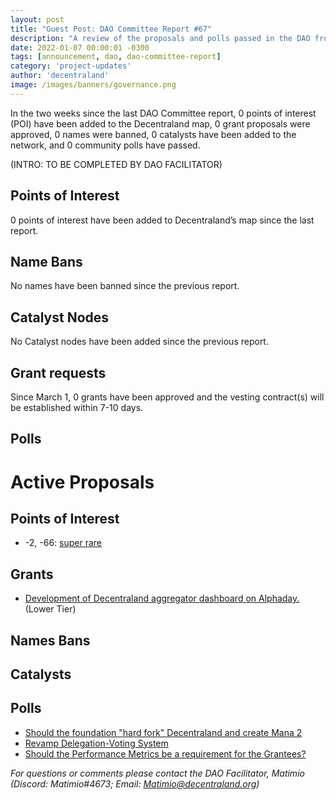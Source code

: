 ```yaml
---
layout: post
title: "Guest Post: DAO Committee Report #67"
description: "A review of the proposals and polls passed in the DAO from March 1 through March 15".
date: 2022-01-07 00:00:01 -0300
tags: [announcement, dao, dao-committee-report]
category: 'project-updates'
author: 'decentraland'
image: /images/banners/governance.png
---
```


In the two weeks since the last DAO Committee report, 0 points of interest (POI) have been added to the Decentraland map, 0 grant proposals were approved, 0 names were banned, 0 catalysts have been added to the network, and 0 community polls have passed.

(INTRO: TO BE COMPLETED BY DAO FACILITATOR)

## Points of Interest
0 points of interest have been added to Decentraland’s map since the last report.


## Name Bans

No names have been banned since the previous report.

## Catalyst Nodes
No Catalyst nodes have been added since the previous report.


## Grant requests
Since March 1, 0 grants have been approved and the vesting contract(s) will be established within 7-10 days.


## Polls


# Active Proposals

## Points of Interest

* -2, -66: [super rare](https://governance.decentraland.org/proposal/?id=475806eb-815e-466e-a049-31cf73323d3a)

## Grants

* [Development of Decentraland aggregator dashboard on Alphaday.](https://governance.decentraland.org/proposal/?id=aac57fd1-e68a-453a-8037-03e917fe6f02) (Lower Tier)

## Names Bans


## Catalysts


## Polls

* [Should the foundation &#34;hard fork&#34; Decentraland and create Mana 2](https://governance.decentraland.org/proposal/?id=dc271ab1-0b6a-48b3-bbb6-2190384414db)
* [Revamp Delegation-Voting System](https://governance.decentraland.org/proposal/?id=1fd6d3df-c215-4511-8d13-c406cbd4bd36)
* [Should the Performance Metrics be a requirement for the Grantees?](https://governance.decentraland.org/proposal/?id=a08d4d0f-f4d2-415a-ad33-fec3281a6a74)

*For questions or comments please contact the DAO Facilitator, Matimio (Discord: Matimio#4673; Email: [Matimio@decentraland.org](mailto:Matimio@decentraland.org))*
